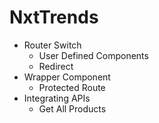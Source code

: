 # NxtTrends
- Router Switch
  - User Defined Components
  - Redirect
- Wrapper Component
  - Protected Route
- Integrating APIs
  - Get All Products

